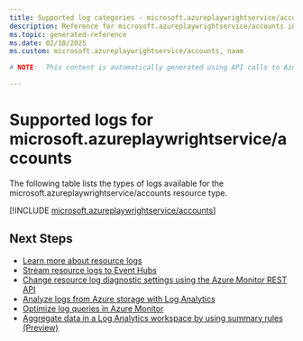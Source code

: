 ```yaml
---
title: Supported log categories - microsoft.azureplaywrightservice/accounts
description: Reference for microsoft.azureplaywrightservice/accounts in Azure Monitor Logs.
ms.topic: generated-reference
ms.date: 02/18/2025
ms.custom: microsoft.azureplaywrightservice/accounts, naam

# NOTE:  This content is automatically generated using API calls to Azure. Any edits made on these files will be overwritten in the next run of the script. 

---
```





# Supported logs for microsoft.azureplaywrightservice/accounts  
The following table lists the types of logs available for the microsoft.azureplaywrightservice/accounts resource type.
  

  
[!INCLUDE [microsoft.azureplaywrightservice/accounts](~/reusable-content/ce-skilling/azure/includes/azure-monitor/reference/logs/microsoft-azureplaywrightservice-accounts-logs-include.md)]  
  

## Next Steps

* [Learn more about resource logs](/azure/azure-monitor/essentials/platform-logs-overview)
* [Stream resource logs to Event Hubs](/azure/azure-monitor/essentials/resource-logs#send-to-azure-event-hubs)
* [Change resource log diagnostic settings using the Azure Monitor REST API](/rest/api/monitor/diagnosticsettings)
* [Analyze logs from Azure storage with Log Analytics](/azure/azure-monitor/essentials/resource-logs#send-to-log-analytics-workspace)
* [Optimize log queries in Azure Monitor](/azure/azure-monitor/logs/query-optimization)
* [Aggregate data in a Log Analytics workspace by using summary rules (Preview)](/azure/azure-monitor/logs/summary-rules)